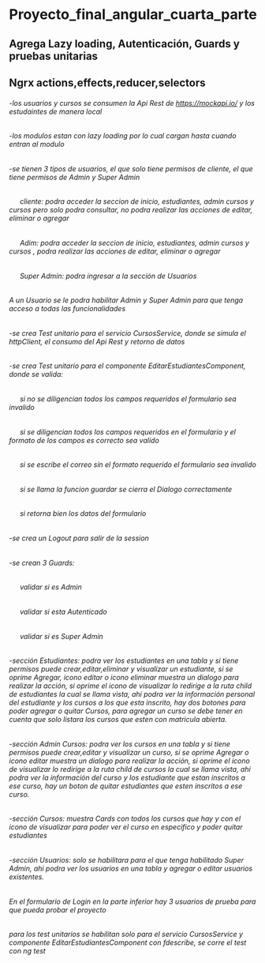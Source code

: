 # Proyecto_final_angular_cuarta_parte
## Agrega Lazy loading, Autenticación, Guards y pruebas unitarias
## Ngrx actions,effects,reducer,selectors
###### -los usuarios y cursos se consumen la Api Rest de https://mockapi.io/  y los estudaintes de manera local
###### -los modulos estan con lazy loading por lo cual cargan hasta cuando entran al modulo
###### -se tienen 3 tipos de usuarios, el que solo tiene permisos de cliente, el que tiene permisos de Admin y Super Admin
  ###### &ensp; &ensp; cliente: podra acceder la seccion de inicio, estudiantes, admin cursos y cursos pero solo podra consultar, no podra  realizar las acciones de editar, eliminar  o agregar
  ###### &ensp; &ensp; Adim: podra acceder la seccion de inicio, estudiantes, admin cursos y cursos , podra realizar las acciones de editar, eliminar  o agregar
  ###### &ensp; &ensp; Super Admin: podra ingresar a la sección de Usuarios
 ###### A un Usuario se le podra habilitar Admin y Super Admin para que tenga acceso a todas las funcionalidades 
###### -se crea Test unitario para el servicio CursosService, donde se simula el httpClient, el consumo del Api Rest y retorno de datos
###### -se crea Test unitario para el componente EditarEstudiantesComponent, donde se valida:
  ###### &ensp; &ensp; si no se diligencian todos los campos requeridos el formulario sea invalido
  ###### &ensp; &ensp; si se diligencian todos los campos requeridos en el formulario y el formato de los campos es correcto sea valido
  ###### &ensp; &ensp; si se escribe el correo sin el formato requerido el formulario sea invalido
  ###### &ensp; &ensp; si se llama la funcion guardar se cierra el Dialogo correctamente
  ###### &ensp; &ensp; si retorna bien los datos del formulario
###### -se crea un Logout para salir de la session
###### -se crean 3 Guards:
  ###### &ensp; &ensp; validar si es Admin
  ###### &ensp; &ensp; validar si esta Autenticado
  ###### &ensp; &ensp; validar si es Super Admin
###### -sección Estudiantes: podra ver los estudiantes en una tabla y si tiene permisos puede crear,editar,eliminar y visualizar un estudiante, si se oprime Agregar, icono editar o icono eliminar muestra un dialogo para realizar la acción, si oprime el icono de visualizar lo redirige a la ruta child de estudiantes la cual se llama   vista, ahi podra ver la información personal del estudiante y los cursos a los que esta inscrito, hay dos botones para poder agregar o quitar Cursos, para agregar un    curso se debe tener en cuenta que solo listara los cursos que esten con matricula abierta.
###### -sección Admin Cursos: podra ver los cursos en una tabla y si tiene permisos puede crear,editar y visualizar un curso, si se oprime Agregar o icono editar muestra un dialogo para realizar la acción, si oprime el icono de visualizar lo redirige a la ruta child de cursos la cual se llama vista, ahi podra ver la información del curso  y los estudiante que estan inscritos a ese curso, hay un boton de quitar estudiantes que esten inscritos a ese curso.
###### -sección Cursos: muestra Cards con todos los cursos que hay y con el icono de visualizar para poder ver el curso en especifico y poder quitar estudiantes
###### -sección Usuarios: solo se habilitara para el que tenga habilitado Super Admin, ahi podra ver los usuarios en una tabla y agregar o editar usuarios existentes.

###### En el formulario de Login en la parte inferior hay 3 usuarios de prueba para que pueda probar el proyecto
###### para los test unitarios se habilitan solo para el servicio CursosService y componente EditarEstudiantesComponent con fdescribe, se corre el test con ng test
